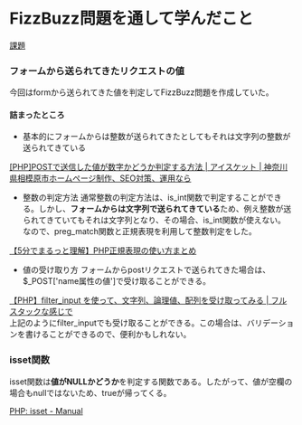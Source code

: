 # FizzBuzz問題を通して学んだこと

[課題](https://www.notion.so/PHP-ebd6a7549c0a4db888f621e4f6150efa)

### フォームから送られてきたリクエストの値
今回はformから送られてきた値を判定してFizzBuzz問題を作成していた。  

#### 詰まったところ

- 基本的にフォームからは整数が送られてきたとしてもそれは文字列の整数が送られてきている

[\[PHP\]POSTで送信した値が数字かどうか判定する方法 \| アイスケット \| 神奈川県相模原市ホームページ制作、SEO対策、運用なら](http://isket.jp/%E3%83%97%E3%83%AD%E3%82%B0%E3%83%A9%E3%83%9F%E3%83%B3%E3%82%B0/phppost%E3%81%A7%E9%80%81%E4%BF%A1%E3%81%97%E3%81%9F%E5%80%A4%E3%81%8C%E6%95%B0%E5%AD%97%E3%81%8B%E3%81%A9%E3%81%86%E3%81%8B%E5%88%A4%E5%AE%9A%E3%81%99%E3%82%8B%E6%96%B9%E6%B3%95/)

- 整数の判定方法
通常整数の判定方法は、is_int関数で判定することができる。しかし、**フォームからは文字列で送られてきている**ため、例え整数が送られてきていてもそれは文字列となり、その場合、is_int関数が使えない。
なので、preg_match関数と正規表現を利用して整数判定をした。

[【5分でまるっと理解】PHP正規表現の使い方まとめ](https://eng-entrance.com/php-regularex#preg_match)

- 値の受け取り方
フォームからpostリクエストで送られてきた場合は、$_POST['name属性の値']で受け取ることができる。

[【PHP】filter\_input を使って、文字列、論理値、配列を受け取ってみる \| フルスタックな感じで](https://b-estack.com/2018/10/24/useful_filter_input/)  
上記のようにfilter_inputでも受け取ることができる。この場合は、バリデーションを書けることができるので、便利かもしれない。


### isset関数

isset関数は**値がNULLかどうか**を判定する関数である。したがって、値が空欄の場合もnullではないため、trueが帰ってくる。

[PHP: isset \- Manual](https://www.php.net/manual/ja/function.isset.php)

